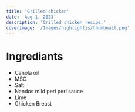 ```yaml
---
title: 'Grilled chicken'
date: 'Aug 1, 2023'
description: 'Grilled chicken recipe.'
coverimage: '/Images/highlightjs/thumbnail.png'
---
```


# Ingrediants
- Canola oil
- MSG
- Salt
- Nandos mild peri peri sauce
- Lime
- Chicken Breast

